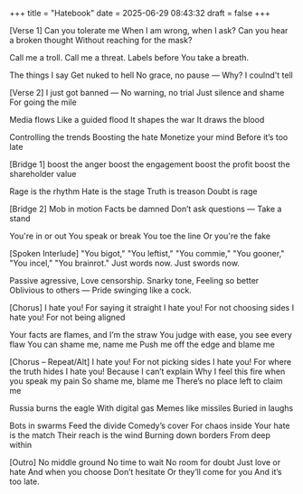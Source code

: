 +++
title = "Hatebook"
date = 2025-06-29 08:43:32
draft = false
+++

[Verse 1]
Can you tolerate me
When I am wrong, when I ask?
Can you hear a broken thought
Without reaching for the mask?

Call me a troll.
Call me a threat.
Labels before
You take a breath.

The things I say
Get nuked to hell
No grace, no pause —
Why? I coulnd't tell

[Verse 2]
I just got banned —
No warning, no trial
Just silence and shame
For going the mile

Media flows
Like a guided flood
It shapes the war
It draws the blood

Controlling the trends
Boosting the hate
Monetize your mind
Before it’s too late

[Bridge 1]
boost the anger
boost the engagement
boost the profit
boost the shareholder value

Rage is the rhythm
Hate is the stage
Truth is treason
Doubt is rage

[Bridge 2]
Mob in motion
Facts be damned
Don’t ask questions —
Take a stand

You're in or out
You speak or break
You toe the line
Or you're the fake

[Spoken Interlude]
"You bigot,"
"You leftist,"
"You commie,"
"You gooner,"
"You incel,"
"You brainrot."
Just words now.
Just swords now.

Passive agressive,
Love censorship.
Snarky tone,
Feeling so better
Oblivious to others —
Pride swinging like a cock.

[Chorus]
I hate you! For saying it straight
I hate you! For not choosing sides
I hate you! For not being aligned

Your facts are flames, and I’m the straw
You judge with ease, you see every flaw
You can shame me, name me
Push me off the edge and blame me

[Chorus – Repeat/Alt]
I hate you! For not picking sides
I hate you! For where the truth hides
I hate you! Because I can’t explain
Why I feel this fire when you speak my pain
So shame me, blame me
There’s no place left to claim me

Russia burns the eagle
With digital gas
Memes like missiles
Buried in laughs

Bots in swarms
Feed the divide
Comedy’s cover
For chaos inside
Your hate is the match
Their reach is the wind
Burning down borders
From deep within

[Outro]
No middle ground
No time to wait
No room for doubt
Just love or hate
And when you choose
Don’t hesitate
Or they’ll come for you
And it’s too late.
